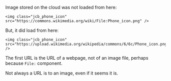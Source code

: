 Image stored on the cloud was not loaded from here:

```
<img class="jcb_phone_icon" src="https://commons.wikimedia.org/wiki/File:Phone_icon.png" />
```

But, it did load from here:

```
<img class="jcb_phone_icon" src="https://upload.wikimedia.org/wikipedia/commons/6/6c/Phone_icon.png" />
```

The first URL is the URL of a webpage, not of an image file, perhaps because `File:` component.

Not always a URL is to an image, even if it seems it is.
